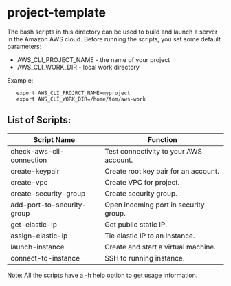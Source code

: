 # project-template

The bash scripts in this directory can be used to build and launch a server in the Amazon AWS cloud.  Before running the scripts, you set some default parameters:

* AWS_CLI_PROJECT_NAME - the name of your project
* AWS_CLI_WORK_DIR     - local work directory 

Example:
```
   export AWS_CLI_PROJRCT_NAME=myproject
   export AWS_CLI_WORK_DIR=/home/tom/aws-work      
```

## List of Scripts:

| Script Name                 | Function                                    | 
| --------------------------- | ------------------------------------------- | 
| check-aws-cli-connection    | Test connectivity to your AWS account.      | 
| create-keypair              | Create root key pair for an account.        |
| create-vpc                  | Create VPC for project.                     |
| create-security-group       | Create security group.                      |
| add-port-to-security-group  | Open incoming port in security group.       |
| get-elastic-ip              | Get public static IP.                       |
| assign-elastic-ip           | Tie elastic IP to an instance.              |
| launch-instance             | Create and start a virtual machine.         |
| connect-to-instance         | SSH to running instance.                    |


Note: All the scripts have a -h help option to get usage information.  

